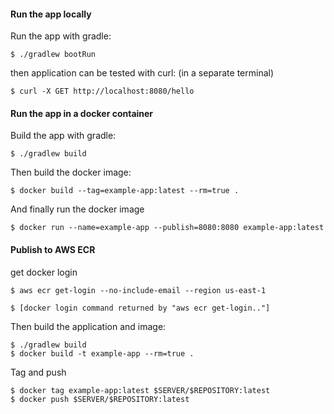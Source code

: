 
####  Run the app locally
Run the app with gradle:
```
$ ./gradlew bootRun
```
then application can be tested with curl: (in a separate terminal)
```
$ curl -X GET http://localhost:8080/hello
```

#### Run the app in a docker container
Build the app with gradle:
```
$ ./gradlew build
```
Then build the docker image:
```
$ docker build --tag=example-app:latest --rm=true .
```
And finally run the docker image
```
$ docker run --name=example-app --publish=8080:8080 example-app:latest
```

#### Publish to AWS ECR
get docker login
```
$ aws ecr get-login --no-include-email --region us-east-1
```
```
$ [docker login command returned by "aws ecr get-login.."]
```

Then build the application and image:
```
$ ./gradlew build
$ docker build -t example-app --rm=true .
```
Tag and push
```
$ docker tag example-app:latest $SERVER/$REPOSITORY:latest
$ docker push $SERVER/$REPOSITORY:latest
```